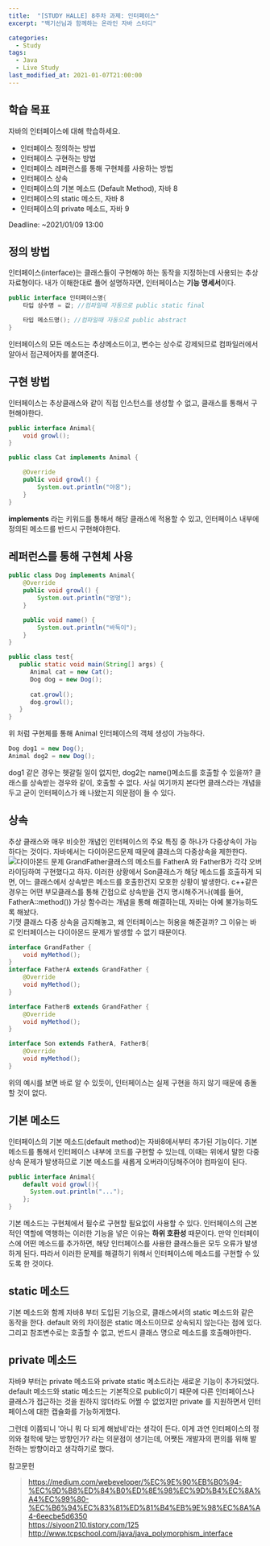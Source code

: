 ```yaml
---
title:  "[STUDY HALLE] 8주차 과제: 인터페이스"
excerpt: "백기선님과 함께하는 온라인 자바 스터디"

categories:
  - Study
tags:
  - Java
  - Live Study
last_modified_at: 2021-01-07T21:00:00
---
```

## 학습 목표
자바의 인터페이스에 대해 학습하세요.

- 인터페이스 정의하는 방법
- 인터페이스 구현하는 방법
- 인터페이스 레퍼런스를 통해 구현체를 사용하는 방법
- 인터페이스 상속
- 인터페이스의 기본 메소드 (Default Method), 자바 8
- 인터페이스의 static 메소드, 자바 8
- 인터페이스의 private 메소드, 자바 9

Deadline: ~2021/01/09 13:00

## 정의 방법
인터페이스(interface)는 클래스들이 구현해야 하는 동작을 지정하는데 사용되는 추상 자료형이다. 내가 이해한대로 풀어 설명하자면, 인터페이스는 **기능 명세서**이다.
```java
public interface 인터페이스명{
    타입 상수명 = 값; //컴파일때 자동으로 public static final

    타입 메소드명(); //컴파일때 자동으로 public abstract
}
```
인터페이스의 모든 메소드는 추상메소드이고, 변수는 상수로 강제되므로 컴파일러에서 알아서 접근제어자를 붙여준다.

## 구현 방법
인터페이스는 추상클래스와 같이 직접 인스턴스를 생성할 수 없고, 클래스를 통해서 구현해야한다.
```java
public interface Animal{
    void growl();
}

public class Cat implements Animal {

    @Override
    public void growl() {
        System.out.println("야옹");
    }
}
```
**implements** 라는 키워드를 통해서 해당 클래스에 적용할 수 있고, 인터페이스 내부에 정의된 메소드를 반드시 구현해야한다.

## 레퍼런스를 통해 구현체 사용
```java
public class Dog implements Animal{
    @Override
    public void growl() {
        System.out.println("멍멍");
    }

    public void name() {
        System.out.println("바둑이");
    }
}

public class test{
   public static void main(String[] args) {
      Animal cat = new Cat(); 
      Dog dog = new Dog();
      
      cat.growl();
      dog.growl();
   }
}
```
위 처럼 구현체를 통해 Animal 인터페이스의 객체 생성이 가능하다.
```java
Dog dog1 = new Dog();
Animal dog2 = new Dog();
```
dog1 같은 경우는 헷갈릴 일이 없지만, dog2는 name()메소드를 호출할 수 있을까? 클래스를 상속받는 경우와 같이, 호출할 수 없다. 사실 여기까지 본다면 클래스라는 개념을 두고 굳이 인터페이스가 왜 나왔는지 의문점이 들 수 있다.

## 상속
추상 클래스와 매우 비슷한 개념인 인터페이스의 주요 특징 중 하나가 다중상속이 가능하다는 것이다. 자바에서는 다이아몬드문제 때문에 클래스의 다중상속을 제한한다.
![다이아몬드 문제](https://t1.daumcdn.net/cfile/tistory/995652405C723D2216)
GrandFather클래스의 메소드를 FatherA 와 FatherB가 각각 오버라이딩하여 구현했다고 하자. 이러한 상황에서 Son클래스가 해당 메소드를 호출하게 되면, 어느 클래스에서 상속받은 메소드를 호출한건지 모호한 상황이 발생한다. c++같은 경우는 어떤 부모클래스를 통해 간접으로 상속받을 건지 명시해주거나(예를 들어, FatherA::method()) 가상 함수라는 개념을 통해 해결하는데, 자바는 아예 불가능하도록 해놨다.  
기껏 클래스 다중 상속을 금지해놓고, 왜 인터페이스는 허용을 해준걸까? 그 이유는 바로 인터페이스는 다이아몬드 문제가 발생할 수 없기 때문이다.
```java
interface GrandFather {
    void myMethod();
}
interface FatherA extends GrandFather {
    @Override
    void myMethod();
}

interface FatherB extends GrandFather {
    @Override
    void myMethod();
}

interface Son extends FatherA, FatherB{
    @Override
    void myMethod();
}
```
위의 예시를 보면 바로 알 수 있듯이, 인터페이스는 실제 구현을 하지 않기 때문에 충돌할 것이 없다.

## 기본 메소드
인터페이스의 기본 메소드(default method)는 자바8에서부터 추가된 기능이다. 기본 메소드를 통해서 인터페이스 내부에 코드를 구현할 수 있는데, 이때는 위에서 말한 다중 상속 문제가 발생하므로 기본 메소드를 새롭게 오버라이딩해주어야 컴파일이 된다.
```java
public interface Animal{
    default void growl(){
      System.out.println("...");
    };
}
```
기본 메소드는 구현체에서 필수로 구현할 필요없이 사용할 수 있다. 인터페이스의 근본적인 역할에 역행하는 이러한 기능을 넣은 이유는 **하위 호환성** 때문이다. 만약 인터페이스에 어떤 메소드를 추가하면, 해당 인터페이스를 사용한 클래스들은 모두 오류가 발생하게 된다. 따라서 이러한 문제를 해결하기 위해서 인터페이스에 메소드를 구현할 수 있도록 한 것이다.

## static 메소드
기본 메소드와 함께 자바8 부터 도입된 기능으로, 클래스에서의 static 메소드와 같은 동작을 한다. default 와의 차이점은 static 메소드이므로 상속되지 않는다는 점에 있다. 그리고 참조변수로는 호출할 수 없고, 반드시 클래스 명으로 메소드를 호출해야한다.

## private 메소드
자바9 부터는 private 메소드와 private static 메소드라는 새로운 기능이 추가되었다. default 메소드와 static 메소드는 기본적으로 public이기 때문에 다른 인터페이스나 클래스가 접근하는 것을 원하지 않더라도 어쩔 수 없었지만 private 를 지원하면서 인터페이스에 대한 캡슐화를 가능하게했다.  
  
그런데 이쯤되니 '아니 뭐 다 되게 해놨네'라는 생각이 든다. 이게 과연 인터페이스의 정의와 철학에 맞는 방향인가? 라는 의문점이 생기는데, 어쨋든 개발자의 편의를 위해 발전하는 방향이라고 생각하기로 했다.



참고문헌
>https://medium.com/webeveloper/%EC%9E%90%EB%B0%94-%EC%9D%B8%ED%84%B0%ED%8E%98%EC%9D%B4%EC%8A%A4%EC%99%80-%EC%B6%94%EC%83%81%ED%81%B4%EB%9E%98%EC%8A%A4-6eecbe5d6350  
https://siyoon210.tistory.com/125  
http://www.tcpschool.com/java/java_polymorphism_interface
